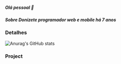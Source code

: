 ##### Olá pessoal 👋

##### Sobre Donizete programador web e mobile há 7 anos

### Detalhes

![Anurag's GitHub stats](https://github-readme-stats.vercel.app/api?username=donizeteq&show_icons=true)

### Project


